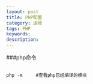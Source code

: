 ```yaml
---
layout: post
title: PHP配置
category: 运维
tags: PHP
keywords: 
description: 
---
```


###php命令

```

php -m     #查看php已经编译的模块
```